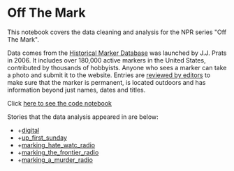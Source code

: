 # Off The Mark

This notebook covers the data cleaning and analysis for the NPR series "Off The Mark".

Data comes from the [Historical Marker Database](https://www.hmdb.org/) was launched by J.J. Prats in 2006. It includes over 180,000 active markers in the United States, contributed by thousands of hobbyists. Anyone who sees a marker can take a photo and submit it to the website. Entries are [reviewed by editors](https://www.hmdb.org/about.asp#Editorial) to make sure that the marker is permanent, is located outdoors and has information beyond just names, dates and titles.

Click [here to see the code notebook](https://npr-investigations.github.io/off-the-mark/)

Stories that the data analysis appeared in are below:

- +[digital]()
- +[up_first_sunday]()
- +[marking_hate_watc_radio]()
- +[marking_the_frontier_radio]()
- +[marking_a_murder_radio]()
